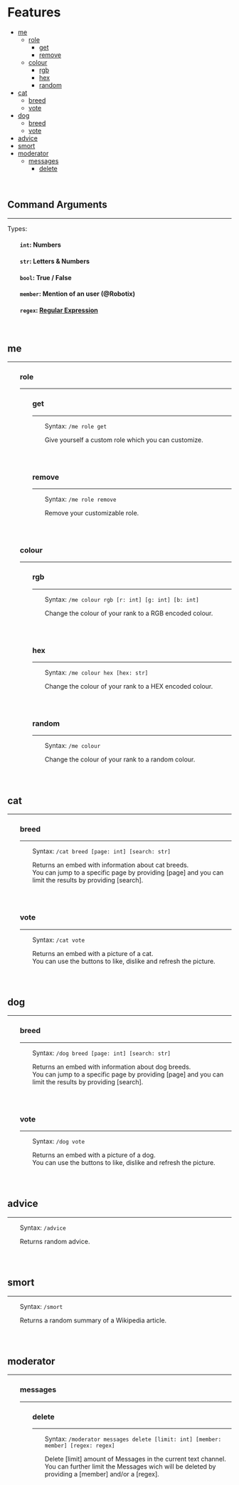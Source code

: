 # Features

  - [me](#me)
    - [role](#role)
      - [get](#get)
      - [remove](#remove)
    - [colour](#colour)
      - [rgb](#rgb)
      - [hex](#hex)
      - [random](#random)
  - [cat](#cat)
    - [breed](#breed)
    - [vote](#vote)
  - [dog](#dog)
    - [breed](#breed-1)
    - [vote](#vote-1)
  - [advice](#advice)
  - [smort](#smort)
  - [moderator](#moderator)
    - [messages](#messages)
      - [delete](#delete)

<br>

## Command Arguments

---

Types:
<div style="padding-left: 2em">

#### `int`: Numbers  
#### `str`: Letters & Numbers  
#### `bool`: True / False  
#### `member`: Mention of an user (@Robotix)  
#### `regex`: [Regular Expression](https://en.wikipedia.org/wiki/Regular_expression)

</div>
<br>

## me

---
<div style="padding-left: 2em">

### role

---

<div style="padding-left: 2em"> 

### get

---

<div style="padding-left: 2em; padding-bottom: 2em;">

Syntax: `/me role get`

Give yourself a custom role which you can customize.

</div>

### remove

---

<div style="padding-left: 2em; padding-bottom: 2em;">

Syntax: `/me role remove`

Remove your customizable role.

</div>
</div>

### colour

---
<div style="padding-left: 2em">

### rgb

---

<div style="padding-left: 2em; padding-bottom: 2em;">

Syntax: `/me colour rgb [r: int] [g: int] [b: int]`

Change the colour of your rank to a RGB encoded colour.

</div>

### hex

---

<div style="padding-left: 2em; padding-bottom: 2em;">

Syntax: `/me colour hex [hex: str]`

Change the colour of your rank to a HEX encoded colour.

</div>

### random

---

<div style="padding-left: 2em; padding-bottom: 2em;">

Syntax: `/me colour`

Change the colour of your rank to a random colour.

</div>
</div>
</div>

## cat

---
<div style="padding-left: 2em">

### breed

---

<div style="padding-left: 2em; padding-bottom: 2em;">

Syntax: `/cat breed [page: int] [search: str]`

Returns an embed with information about cat breeds.  
You can jump to a specific page by providing [page] and you can limit the results by providing [search].

</div>

### vote

---

<div style="padding-left: 2em; padding-bottom: 2em;">

Syntax: `/cat vote`

Returns an embed with a picture of a cat.  
You can use the buttons to like, dislike and refresh the picture.
</div>
</div>

## dog

---

<div style="padding-left: 2em">

### breed

---

<div style="padding-left: 2em; padding-bottom: 2em;">

Syntax: `/dog breed [page: int] [search: str]`

Returns an embed with information about dog breeds.  
You can jump to a specific page by providing [page] and you can limit the results by providing [search].

</div>

### vote

---

<div style="padding-left: 2em; padding-bottom: 2em;">

Syntax: `/dog vote`

Returns an embed with a picture of a dog.  
You can use the buttons to like, dislike and refresh the picture.

</div>
</div>

## advice

---

<div style="padding-left: 2em; padding-bottom: 2em;">

Syntax: `/advice`

Returns random advice.

</div>

## smort

---

<div style="padding-left: 2em; padding-bottom: 2em;">

Syntax: `/smort`

Returns a random summary of a Wikipedia article.

</div>

## moderator

---

<div style="padding-left: 2em">

### messages

---

<div style="padding-left: 2em">

### delete

---

<div style="padding-left: 2em; padding-bottom: 2em;">

Syntax: `/moderator messages delete [limit: int] [member: member] [regex: regex]`

Delete [limit] amount of Messages in the current text channel.  
You can further limit the Messages wich will be deleted by providing a [member] and/or a [regex].

</div>
</div>
</div>
